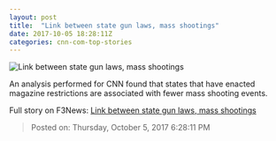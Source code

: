 ```yaml
---
layout: post
title:  "Link between state gun laws, mass shootings"
date: 2017-10-05 18:28:11Z
categories: cnn-com-top-stories
---
```


![Link between state gun laws, mass shootings](http://i2.cdn.cnn.com/cnnnext/dam/assets/160613175800-assault-rifle-3-super-tease.jpg)

An analysis performed for CNN found that states that have enacted magazine restrictions are associated with fewer mass shooting events.


Full story on F3News: [Link between state gun laws, mass shootings](http://www.f3nws.com/n/eJGvyC)

> Posted on: Thursday, October 5, 2017 6:28:11 PM
